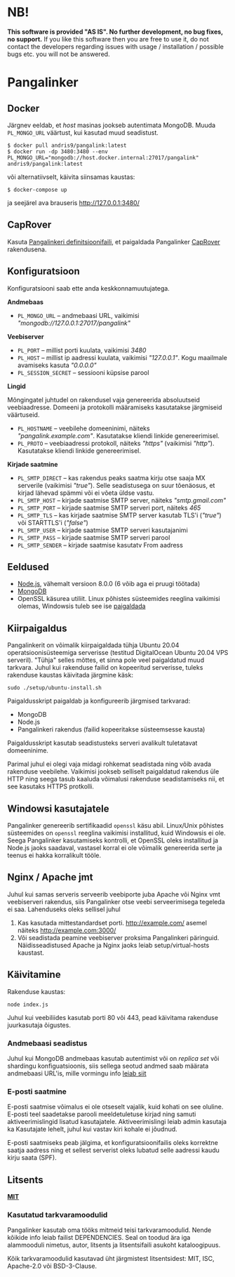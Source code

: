 # NB!

**This software is provided "AS IS". No further development, no bug fixes, no support.** If you like this software then you are free to use it, do not contact the developers regarding issues with usage / installation / possible bugs etc. you will not be answered.

# Pangalinker

## Docker

Järgnev eeldab, et _host_ masinas jookseb autentimata MongoDB. Muuda `PL_MONGO_URL` väärtust, kui kasutad muud seadistust.

```
$ docker pull andris9/pangalink:latest
$ docker run -dp 3480:3480 --env PL_MONGO_URL="mongodb://host.docker.internal:27017/pangalink" andris9/pangalink:latest
```

või alternatiivselt, käivita siinsamas kaustas:

```
$ docker-compose up
```

ja seejärel ava brauseris http://127.0.0.1:3480/

## CapRover

Kasuta [Pangalinkeri definitsioonifaili](captain-definition), et paigaldada Pangalinker [CapRover](https://caprover.com/) rakendusena.

## Konfiguratsioon

Konfiguratsiooni saab ette anda keskkonnamuutujatega.

**Andmebaas**

-   `PL_MONGO_URL` – andmebaasi URL, vaikimisi _"mongodb://127.0.0.1:27017/pangalink"_

**Veebiserver**

-   `PL_PORT` – millist porti kuulata, vaikimisi _3480_
-   `PL_HOST` – millist ip aadressi kuulata, vaikimisi _"127.0.0.1"_. Kogu maailmale avamiseks kasuta _"0.0.0.0"_
-   `PL_SESSION_SECRET` – sessiooni küpsise parool

**Lingid**

Mõngingatel juhtudel on rakendusel vaja genereerida absoluutseid veebiaadresse. Domeeni ja protokolli määramiseks kasutatakse järgmiseid väärtuseid.

-   `PL_HOSTNAME` – veebilehe domeeninimi, näiteks _"pangalink.example.com"_. Kasutatakse kliendi linkide genereerimisel.
-   `PL_PROTO` – veebiaadressi protokoll, näiteks _"https"_ (vaikimisi _"http"_). Kasutatakse kliendi linkide genereerimisel.

**Kirjade saatmine**

-   `PL_SMTP_DIRECT` – kas rakendus peaks saatma kirju otse saaja MX serverile (vaikimisi _"true"_). Selle seadistusega on suur tõenäosus, et kirjad lähevad spämmi või ei võeta üldse vastu.
-   `PL_SMTP_HOST` – kirjade saatmise SMTP server, näiteks _"smtp.gmail.com"_
-   `PL_SMTP_PORT` – kirjade saatmise SMTP serveri port, näiteks _465_
-   `PL_SMTP_TLS` – kas kirjade saatmise SMTP server kasutab TLS'i (_"true"_) või STARTTLS'i (_"false"_)
-   `PL_SMTP_USER` – kirjade saatmise SMTP serveri kasutajanimi
-   `PL_SMTP_PASS` – kirjade saatmise SMTP serveri parool
-   `PL_SMTP_SENDER` – kirjade saatmise kasutatv From aadress

## Eeldused

-   [Node.js](http://nodejs.org/), vähemalt versioon 8.0.0 (6 võib aga ei pruugi töötada)
-   [MongoDB](http://www.mongodb.org/)
-   OpenSSL käsurea utiliit. Linux põhistes süsteemides reeglina vaikimisi olemas, Windowsis tuleb see ise [paigaldada](https://blog.didierstevens.com/2015/03/30/howto-make-your-own-cert-with-openssl-on-windows/)

## Kiirpaigaldus

Pangalinkerit on võimalik kiirpaigaldada tühja Ubuntu 20.04 operatsioonisüsteemiga serverisse (testitud DigitalOcean Ubuntu 20.04 VPS serveril). "Tühja" selles mõttes, et sinna pole veel paigaldatud muud tarkvara. Juhul kui rakenduse failid on kopeeritud serverisse, tuleks rakenduse kaustas käivitada järgmine käsk:

    sudo ./setup/ubuntu-install.sh

Paigaldusskript paigaldab ja konfigureerib järgmised tarkvarad:

-   MongoDB
-   Node.js
-   Pangalinkeri rakendus (failid kopeeritakse süsteemsesse kausta)

Paigaldusskript kasutab seadistusteks serveri avalikult tuletatavat domeeninime.

Parimal juhul ei olegi vaja midagi rohkemat seadistada ning võib avada rakenduse veebilehe. Vaikimisi jookseb selliselt paigaldatud rakendus üle HTTP ning seega tasub kaaluda võimalusi rakenduse seadistamiseks nii, et see kasutaks HTTPS protkolli.

## Windowsi kasutajatele

Pangalinker genereerib sertifikaadid `openssl` käsu abil. Linux/Unix põhistes süsteemides on `openssl` reeglina vaikimisi installitud, kuid Windowsis ei ole. Seega Pangalinker kasutamiseks kontrolli, et OpenSSL oleks installitud ja Node.js jaoks saadaval, vastasel korral ei ole võimalik genereerida serte ja teenus ei hakka korralikult tööle.

## Nginx / Apache jmt

Juhul kui samas serveris serveerib veebiporte juba Apache või Nginx vmt veebiserveri rakendus, siis Pangalinker otse veebi serveerimisega tegeleda ei saa. Lahenduseks oleks sellisel juhul

1.  Kas kasutada mittestandardset porti. http://example.com/ asemel näiteks http://example.com:3000/
2.  Või seadistada peamine veebiserver proksima Pangalinkeri päringuid. Näidisseadistused Apache ja Nginx jaoks leiab setup/virtual-hosts kaustast.

## Käivitamine

Rakenduse kaustas:

    node index.js

Juhul kui veebiliides kasutab porti 80 või 443, pead käivitama rakenduse juurkasutaja õigustes.

### Andmebaasi seadistus

Juhul kui MongoDB andmebaas kasutab autentimist või on _replica set_ või shardingu konfiguatsioonis, siis sellega seotud andmed saab määrata andmebaasi URL'is, mille vormingu info [leiab siit](https://docs.mongodb.com/manual/reference/connection-string/)

### E-posti saatmine

E-posti saatmise võimalus ei ole otseselt vajalik, kuid kohati on see oluline. E-posti teel saadetakse parooli meeldetuletuse kirjad ning samuti aktiveerimislingid lisatud kasutajatele. Aktiveerimislingi leiab admin kasutaja ka Kasutajate lehelt, juhul kui vastav kiri kohale ei jõudnud.

E-posti saatmiseks peab jälgima, et konfiguratsioonifailis oleks korrektne saatja aadress ning et sellest serverist oleks lubatud selle aadressi kaudu kirju saata (SPF).

## Litsents

**[MIT](./LICENSE)**

### Kasutatud tarkvaramoodulid

Pangalinker kasutab oma tööks mitmeid teisi tarkvaramoodulid. Nende kõikide info leiab failist DEPENDENCIES. Seal on toodud ära iga alammooduli nimetus, autor, litsents ja litsentsifaili asukoht kataloogipuus.

Kõik tarkvaramoodulid kasutavad üht järgmistest litsentsidest: MIT, ISC, Apache-2.0 või BSD-3-Clause.
